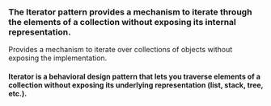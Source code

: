 ### The Iterator pattern provides a mechanism to iterate through the elements of a collection without exposing its internal representation.
Provides a mechanism to iterate over collections of objects without exposing the implementation.
#### Iterator is a behavioral design pattern that lets you traverse elements of a collection without exposing its underlying representation (list, stack, tree, etc.).